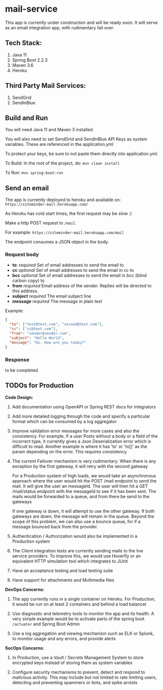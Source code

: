 # mail-service

This app is currently under construction and will be ready soon. It will serve as an email integration app, with rudimentary fail over.  

## Tech Stack:

1. Java 11
2. Spring Boot 2.2.3
3. Maven 3.6
4. Heroku

## Third Party Mail Services:

1. SendGrid
2. SendInBlue


## Build and Run

You will need Java 11 and Maven 3 installed.

You will also need to set SendGrid and SendInBlue API Keys as system variables. 
These are referenced in the application.yml

To protect your keys, be sure to not paste them directly into application.yml.

To Build: 
In the root of the project, do:  `mvn clean install`

To Run: `mvn spring-boot:run`

## Send an email
The app is currently deployed to heroku and available on:
`https://siteminder-mail.herokuapp.com/`

As Heroku has cold start times, the first request may be slow :)

Make a http POST request to `/mail`. 

For example: `https://siteminder-mail.herokuapp.com/mail`

The endpoint consumes a JSON object in the body.

### Request body
* **to**: *required* Set of email addresses to send the email to
* **cc** *optional* Set of email addresses to send the email in cc to
* **bcc** *optional* Set of email addresses to send the email in bcc (blind carbon copy) to
* **from** *required* Email address of the sender. Replies will be directed to this address.
* **subject** *required* The email subject line
* **message** *required* The message in plain text

Example:

```json
{
  "to": ["test@test.com", "second@test.com"],
  "cc": ["cc@test.com"],
  "from": "sender@sender.com",
  "subject": "Hello World",
  "message": "Hi, How are you today?"
}
```

### Response

to be completed

## TODOs for Production

**Code Design:**

1. Add documentation using OpenAPI or Spring REST docs for integrators

2. Add more detailed logging through the code and specify a particular format which can be consumed by a log aggregator

3. Improve validation error messages for more cases and also the consistency. For example, if a user Posts without a body or a field of the incorrect type, it currently gives a
Json Deserialization error which is difficult to read. Another example is where it has 'to' or 'to[]' as the param depending on the error. This requires consistency

4. The current Failover mechanism is very rudimentary. When there is any exception by the first gateway, it will retry with the second gateway
    
   For a Production system of high loads, we would take an asynchronous approach where the user would hit the POST /mail endpoint to send the mail. It will give the user an messageId. 
   The user will then hit a GET /mail/status endpoint with the messageId to see if it has been sent. The mails would be forwarded to a queue, and from there be send to the gateways
   
   If one gateway is down, it will attempt to use the other gateway. If both gateways are down, the message will remain in the queue. Beyond the scope of this problem, we can also use a bounce queue,
   for if a message bounced back from the provider.
        
5. Authentication / Authorization would also be implemented in a Production system

6. The Client integration tests are currently sending mails to the live service providers. To improve this, we would use Hoverfly or an equivalent HTTP simulation tool which integrates to JUnit

7. Have an acceptance testing and load testing suite

8. Have support for attachments and Multimedia files 

**DevOps Concerns:**

1. The app currently runs in a single container on Heroku. For Production, it would be run on at least 2 containers and behind a load balancer

2. Use diagnostic and telemetry tools to monitor the app and its health. A very simple example would be to activate parts of the spring boot ``` /actuator ``` and Spring Boot Admin

3. Use a log aggregation and viewing mechanism such as ELK or Splunk, to monitor usage and any errors, and provide alerts 

**SecOps Concerns:**

1. In Production, use a Vault / Secrets Management System to store encrypted keys instead of storing them as system variables 

2. Configure security mechanisms to prevent, detect and respond to malicious activity. This may include but not limited to rate limiting users, detecting and preventing spammers or bots, and spike arrests
